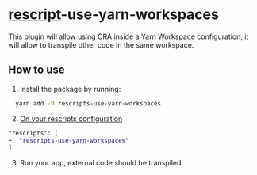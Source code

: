 # [rescript](https://github.com/harrysolovay/rescripts)-use-yarn-workspaces

This plugin will allow using CRA inside a Yarn Workspace configuration,
it will allow to transpile other code in the same workspace.

## How to use
1. Install the package by running:
```sh
  yarn add -D rescripts-use-yarn-workspaces
```

2. [On your rescripts configuration](https://github.com/harrysolovay/rescripts#advanced-usage)

```diff
"rescripts": [
+  "rescripts-use-yarn-workspaces"
]
```

3. Run your app, external code should be transpiled.
